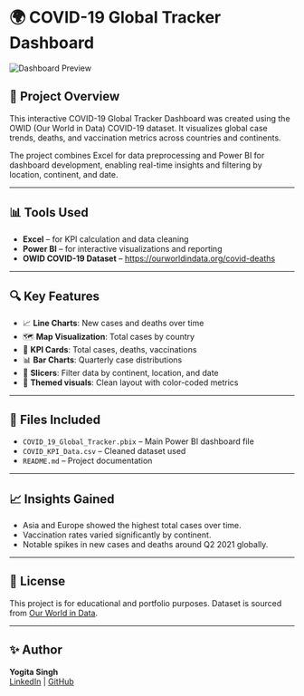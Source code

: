 # 🌍 COVID-19 Global Tracker Dashboard

![Dashboard Preview](dashboard_screenshot.png)

## 📌 Project Overview

This interactive COVID-19 Global Tracker Dashboard was created using the OWID (Our World in Data) COVID-19 dataset. It visualizes global case trends, deaths, and vaccination metrics across countries and continents.

The project combines Excel for data preprocessing and Power BI for dashboard development, enabling real-time insights and filtering by location, continent, and date.

---

## 📊 Tools Used
- **Excel** – for KPI calculation and data cleaning
- **Power BI** – for interactive visualizations and reporting
- **OWID COVID-19 Dataset** – https://ourworldindata.org/covid-deaths

---

## 🔍 Key Features

- 📈 **Line Charts**: New cases and deaths over time  
- 🗺️ **Map Visualization**: Total cases by country  
- 🧮 **KPI Cards**: Total cases, deaths, vaccinations  
- 📊 **Bar Charts**: Quarterly case distributions  
- 🧩 **Slicers**: Filter data by continent, location, and date  
- 🎨 **Themed visuals**: Clean layout with color-coded metrics

---

## 📁 Files Included

- `COVID_19_Global_Tracker.pbix` – Main Power BI dashboard file  
- `COVID_KPI_Data.csv` – Cleaned dataset used  
- `README.md` – Project documentation  


---

## 📈 Insights Gained

- Asia and Europe showed the highest total cases over time.
- Vaccination rates varied significantly by continent.
- Notable spikes in new cases and deaths around Q2 2021 globally.

---

## 📜 License

This project is for educational and portfolio purposes. Dataset is sourced from [Our World in Data](https://ourworldindata.org/covid-deaths).

---

## ✨ Author

**Yogita Singh**  
[LinkedIn](https://www.linkedin.com/in/yogita-singh-39797a326) | [GitHub](https://github.com/Yogita0163)
